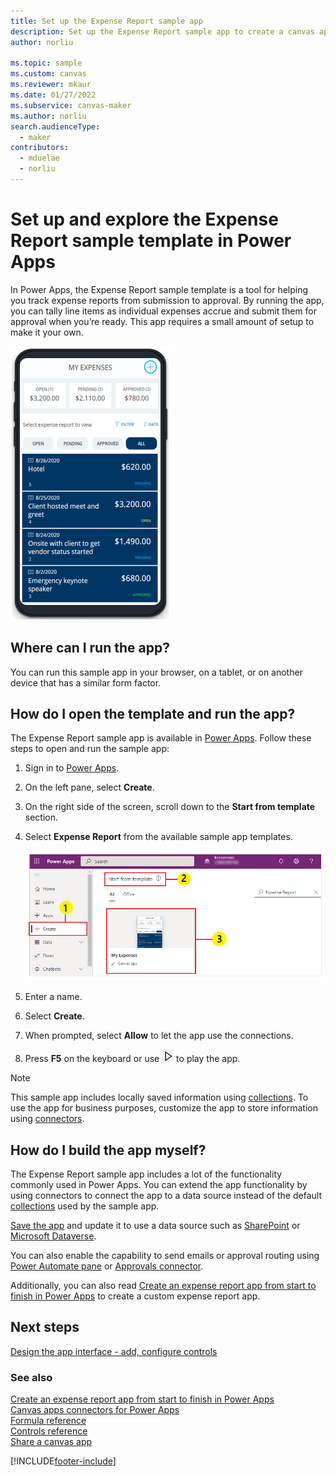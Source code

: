 ```yaml
---
title: Set up the Expense Report sample app
description: Set up the Expense Report sample app to create a canvas app, and preview the app features before you customize it for your business needs.
author: norliu

ms.topic: sample
ms.custom: canvas
ms.reviewer: mkaur
ms.date: 01/27/2022
ms.subservice: canvas-maker
ms.author: norliu
search.audienceType: 
  - maker
contributors:
  - mduelae
  - norliu
---
```


# Set up and explore the Expense Report sample template in Power Apps

In Power Apps, the Expense Report sample template is a tool for helping you track expense reports from submission to approval. By running the app, you can tally line items as individual expenses accrue and submit them for approval when you’re ready. This app requires a small amount of setup to make it your own.

![Opening screen of the Expense Report PowerApp.](./media/expense-report-install/expense-report-powerapp.png)

## Where can I run the app?

You can run this sample app in your browser, on a tablet, or on another device that has a similar form factor.

## How do I open the template and run the app?

The Expense Report sample app is available in [Power Apps](https://make.powerapps.com). Follow these steps to open and run the sample app:

1. Sign in to [Power Apps](https://make.powerapps.com).

1. On the left pane, select **Create**.

1. On the right side of the screen, scroll down to the **Start from template** section.

1. Select **Expense Report** from the available sample app templates.

    ![Open Expense Report sample app.](./media/expense-report-install/use-expense-report-sample-template.png "Open Expense Report sample app")

1. Enter a name.

1. Select **Create**.

1. When prompted, select **Allow** to let the app use the connections.

1. Press **F5** on the keyboard or use ![Preview button](./media/expense-report-install/preview.png "Preview button") to play the app.

> [!NOTE]
> This sample app includes locally saved information using [collections](create-update-collection.md). To use the app for business purposes, customize the app to store information using [connectors](/connectors/connector-reference/connector-reference-powerapps-connectors).

## How do I build the app myself?

The Expense Report sample app includes a lot of the functionality commonly used in Power Apps. You can extend the app functionality by using connectors to connect the app to a data source instead of the default [collections](create-update-collection.md) used by the sample app.

[Save the app](save-publish-app.md) and update it to use a data source such as [SharePoint](connections/connection-sharepoint-online.md) or [Microsoft Dataverse](connections/connection-common-data-service.md).

You can also enable the capability to send emails or approval routing using [Power Automate pane](working-with-flows.md) or [Approvals connector](/connectors/approvals).

Additionally, you can also read [Create an expense report app from start to finish in Power Apps](/training/paths/expense-canvas-app-start-finish/) to create a custom expense report app.

## Next steps

[Design the app interface - add, configure controls](add-configure-controls.md)

### See also

[Create an expense report app from start to finish in Power Apps](/training/paths/expense-canvas-app-start-finish/)  <br>
[Canvas apps connectors for Power Apps](connections-list.md) <br>
[Formula reference](formula-reference.md) <br>
[Controls reference](reference-properties.md) <br>
[Share a canvas app](share-app.md)

[!INCLUDE[footer-include](../../includes/footer-banner.md)]
